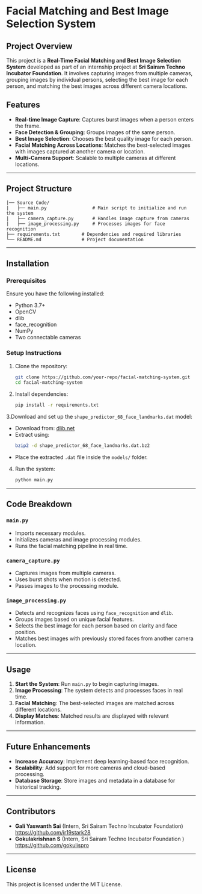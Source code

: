 # Facial Matching and Best Image Selection System

## Project Overview
This project is a **Real-Time Facial Matching and Best Image Selection System** developed as part of an internship project at **Sri Sairam Techno Incubator Foundation**. It involves capturing images from multiple cameras, grouping images by individual persons, selecting the best image for each person, and matching the best images across different camera locations.

## Features
- **Real-time Image Capture**: Captures burst images when a person enters the frame.
- **Face Detection & Grouping**: Groups images of the same person.
- **Best Image Selection**: Chooses the best quality image for each person.
- **Facial Matching Across Locations**: Matches the best-selected images with images captured at another camera or location.
- **Multi-Camera Support**: Scalable to multiple cameras at different locations.

---

## Project Structure
```
|── Source Code/ 
|   ├── main.py                 # Main script to initialize and run the system
|   ├── camera_capture.py       # Handles image capture from cameras
|   ├── image_processing.py     # Processes images for face recognition
├── requirements.txt        # Dependencies and required libraries
└── README.md               # Project documentation
```

---

## Installation
### Prerequisites
Ensure you have the following installed:
- Python 3.7+
- OpenCV
- dlib
- face_recognition
- NumPy
- Two connectable cameras


### Setup Instructions
1. Clone the repository:
   ```sh
   git clone https://github.com/your-repo/facial-matching-system.git
   cd facial-matching-system
   ```
2. Install dependencies:
   ```sh
   pip install -r requirements.txt
   ```
 3.Download and set up the `shape_predictor_68_face_landmarks.dat` model:
   - Download from: [dlib.net](http://dlib.net/files/shape_predictor_68_face_landmarks.dat.bz2)
   - Extract using:
     ```sh
     bzip2 -d shape_predictor_68_face_landmarks.dat.bz2
     ```
   - Place the extracted `.dat` file inside the `models/` folder.
   
4. Run the system:
   ```sh
   python main.py
   ```

---

## Code Breakdown
### `main.py`
- Imports necessary modules.
- Initializes cameras and image processing modules.
- Runs the facial matching pipeline in real time.

### `camera_capture.py`
- Captures images from multiple cameras.
- Uses burst shots when motion is detected.
- Passes images to the processing module.

### `image_processing.py`
- Detects and recognizes faces using `face_recognition` and `dlib`.
- Groups images based on unique facial features.
- Selects the best image for each person based on clarity and face position.
- Matches best images with previously stored faces from another camera location.

---

## Usage
1. **Start the System**: Run `main.py` to begin capturing images.
2. **Image Processing**: The system detects and processes faces in real time.
3. **Facial Matching**: The best-selected images are matched across different locations.
4. **Display Matches**: Matched results are displayed with relevant information.

---

## Future Enhancements
- **Increase Accuracy**: Implement deep learning-based face recognition.
- **Scalability**: Add support for more cameras and cloud-based processing.
- **Database Storage**: Store images and metadata in a database for historical tracking.

---

## Contributors
- **Gali Yaswanth Sai** (Intern, Sri Sairam Techno Incubator Foundation)         https://github.com/ir19stark28
- **Gokulakrishnan S** (Intern, Sri Sairam Techno Incubator Foundation )  https://github.com/gokulispro

---

## License
This project is licensed under the MIT License.




   
